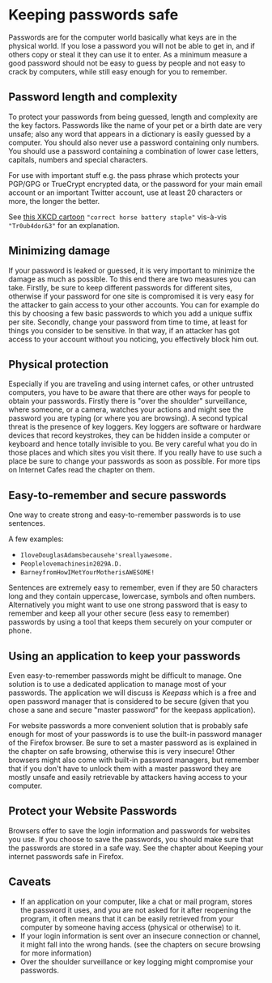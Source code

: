 Keeping passwords safe
======================

Passwords are for the computer world basically what keys are in the physical world. If you lose a password you will not be able to get in, and if others copy or steal it they can use it to enter. As a minimum measure a good password should not be easy to guess by people and not easy to crack by computers, while still easy enough for you to remember.

Password length and complexity
------------------------------

To protect your passwords from being guessed, length and complexity are the key factors. Passwords like the name of your pet or a birth date are very unsafe; also any word that appears in a dictionary is easily guessed by a computer. You should also never use a password containing only numbers. You should use a password containing a combination of lower case letters, capitals, numbers and special characters.

For use with important stuff e.g. the pass phrase which protects your PGP/GPG or TrueCrypt encrypted data, or the password for your main email account or an important Twitter account, use at least 20 characters or more, the longer the better.

See [this XKCD cartoon](https://xkcd.com/936/) `"correct horse battery staple"` vis-à-vis `"Tr0ub4dor&3"` for an explanation.

Minimizing damage
-----------------

If your password is leaked or guessed, it is very important to minimize the damage as much as possible. To this end there are two measures you can take. Firstly, be sure to keep different passwords for different sites, otherwise if your password for one site is compromised it is very easy for the attacker to gain access to your other accounts. You can for example do this by choosing a few basic passwords to which you add a unique suffix per site. Secondly, change your password from time to time, at least for things you consider to be sensitive. In that way, if an attacker has got access to your account without you noticing, you effectively block him out.

Physical protection
-------------------

Especially if you are traveling and using internet cafes, or other untrusted computers, you have to be aware that there are other ways for people to obtain your passwords. Firstly there is "over the shoulder" surveillance, where someone, or a camera, watches your actions and might see the password you are typing (or where you are browsing). A second typical threat is the presence of key loggers. Key loggers are software or hardware devices that record keystrokes, they can be hidden inside a computer or keyboard and hence totally invisible to you. Be very careful what you do in those places and which sites you visit there. If you really have to use such a place be sure to change your passwords as soon as possible. For more tips on Internet Cafes read the chapter on them.

Easy-to-remember and secure passwords
-------------------------------------

One way to create strong and easy-to-remember passwords is to use sentences.

A few examples:

 * `IloveDouglasAdamsbecausehe'sreallyawesome.`
 * `Peoplelovemachinesin2029A.D.`
 * `BarneyfromHowIMetYourMotherisAWESOME!`

Sentences are extremely easy to remember, even if they are 50 characters long and they contain uppercase, lowercase, symbols and often numbers. Alternatively you might want to use one strong password that is easy to remember and keep all your other secure (less easy to remember) passwords by using a tool that keeps them securely on your computer or phone.

Using an application to keep your passwords
-------------------------------------------

Even easy-to-remember passwords might be difficult to manage. One solution is to use a dedicated application to manage most of your passwords. The application we will discuss is *Keepass* which is a free and open password manager that is considered to be secure (given that you chose a sane and secure "master password" for the keepass application).

For website passwords a more convenient solution that is probably safe enough for most of your passwords is to use the built-in password manager of the Firefox browser. Be sure to set a master password as is explained in the chapter on safe browsing, otherwise this is very insecure! Other browsers might also come with built-in password managers, but remember that if you don't have to unlock them with a master password they are mostly unsafe and easily retrievable by attackers having access to your computer.

Protect your Website Passwords
------------------------------

Browsers offer to save the login information and passwords for websites you use. If you choose to save the passwords, you should make sure that the passwords are stored in a safe way. See the chapter about Keeping your internet passwords safe in Firefox.

Caveats
-------

 * If an application on your computer, like a chat or mail program, stores the password it uses, and you are not asked for it after reopening the program, it often means that it can be easily retrieved from your computer by someone having access (physical or otherwise) to it.
 * If your login information is sent over an insecure connection or channel, it might fall into the wrong hands. (see the chapters on secure browsing for more information)
 * Over the shoulder surveillance or key logging might compromise your passwords.
